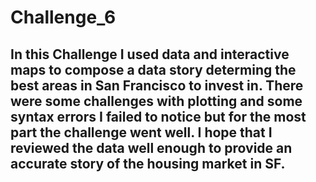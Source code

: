 # Challenge_6

## In this Challenge I used data and interactive maps to compose a data story determing the best areas in San Francisco to invest in. There were some challenges with plotting and some syntax errors I failed to notice but for the most part the challenge went well. I hope that I reviewed the data well enough to provide an accurate story of the housing market in SF. 
